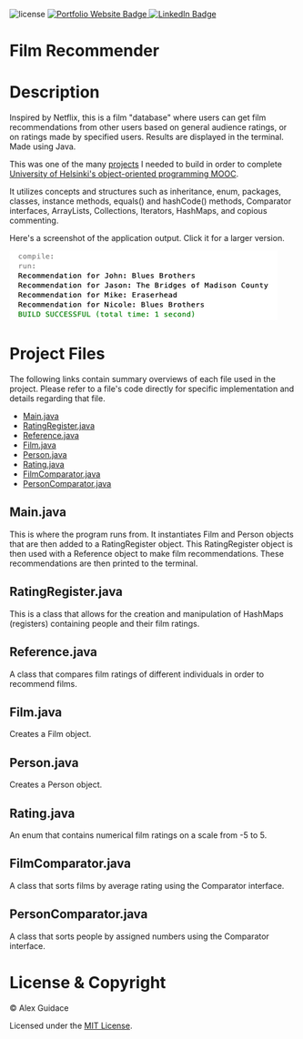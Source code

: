 ![license](https://img.shields.io/badge/license-MIT-brightgreen?style=flat-square)
<a href="https://alexguidace.github.io/">
    <img alt="Portfolio Website Badge" src="https://img.shields.io/badge/Portfolio-alexguidace.github.io-brightgreen?style=flat-square">
</a>
<a href="https://www.linkedin.com/in/alexguidace">
    <img alt="LinkedIn Badge" src="https://img.shields.io/badge/LinkedIn-Alex_Guidace-brightgreen?logo=linkedin&logoColor=blue&style=flat-square">
</a>

# **Film Recommender**

# Description
Inspired by Netflix, this is a film "database" where users can get film recommendations from other users based on general audience ratings, or on ratings made by specified users. Results are displayed in the terminal. Made using Java.

This was one of the many [projects](https://materiaalit.github.io/2013-oo-programming/part2/week-12/#e46) I needed to build in order to complete [University of Helsinki's object-oriented programming MOOC](http://moocfi.github.io/courses/2013/programming-part-1/).

It utilizes concepts and structures such as inheritance, enum, packages, classes, instance methods, equals() and hashCode() methods, Comparator interfaces, ArrayLists, Collections, Iterators, HashMaps, and copious commenting.

Here's a screenshot of the application output. Click it for a larger version.

<img src="images/Terminal_Output.png">

#

# Project Files
The following links contain summary overviews of each file used in the project. Please refer to a file's code directly for specific implementation and details regarding that file.

* [Main.java](#Main.java)
* [RatingRegister.java](#RatingRegister.java)
* [Reference.java](#Reference.java)
* [Film.java](#Film.java)
* [Person.java](#Person.java)
* [Rating.java](#Rating.java)
* [FilmComparator.java](#FilmComparator.java)
* [PersonComparator.java](#PersonComparator.java)

## Main.java
This is where the program runs from. It instantiates Film and Person objects that are then added to a RatingRegister object. This RatingRegister object is then used with a Reference object to make film recommendations. These recommendations are then printed to the terminal.

## RatingRegister.java
This is a class that allows for the creation and manipulation of HashMaps (registers) containing people and their film ratings.

## Reference.java
A class that compares film ratings of different individuals in order to recommend films.

## Film.java
Creates a Film object.

## Person.java
Creates a Person object.

## Rating.java
An enum that contains numerical film ratings on a scale from -5 to 5.

## FilmComparator.java
A class that sorts films by average rating using the Comparator interface.

## PersonComparator.java
A class that sorts people by assigned numbers using the Comparator interface.

# License & Copyright
© Alex Guidace

Licensed under the [MIT License](License).
